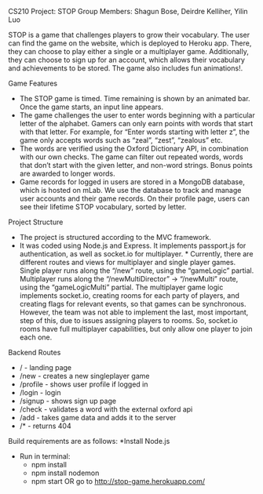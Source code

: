 CS210 Project: STOP
Group Members: Shagun Bose, Deirdre Kelliher, Yilin Luo

STOP is a game that challenges players to grow their vocabulary. The user can find the game on the website, which is deployed to Heroku app. There, they can choose to play either a single or a multiplayer game. Additionally, they can choose to sign up for an account, which allows their vocabulary and achievements to be stored. The game also includes fun animations!.

Game Features
* The STOP game is timed. Time remaining is shown by an animated bar. Once the game starts, an input line appears. 
* The game challenges the user to enter words beginning with a particular letter of the alphabet. Gamers can only earn points with words that start with that letter. For example, for “Enter words starting with letter z”, the game only accepts words such as “zeal”, “zest”, “zealous” etc. 
* The words are verified using the Oxford Dictionary API, in combination with our own checks. The game can filter out repeated words, words that don’t start with the given letter, and non-word strings. Bonus points are awarded to longer words.
* Game records for logged in users are stored in a MongoDB database, which is hosted on mLab. We use the database to track and manage user accounts and their game records. On their profile page, users can see their lifetime STOP vocabulary, sorted by letter.

Project Structure 
* The project is structured according to the MVC framework. 
* It was coded using Node.js and Express. It implements passport.js for authentication, as well as socket.io for multiplayer. * Currently, there are different routes and views for multiplayer and single player games. Single player runs along the “/new” route, using the “gameLogic” partial. Multiplayer runs along the “/newMultiDirector” → “/newMulti” route, using the “gameLogicMulti” partial. The multiplayer game logic implements socket.io, creating rooms for each party of players, and creating flags for relevant events, so that games can be synchronous. However, the team was not able to implement the last, most important, step of this, due to issues assigning players to rooms. So, socket.io rooms have full multiplayer capabilities, but only allow one player to join each one. 

Backend Routes 
 - / - landing page
 - /new - creates a new singleplayer game
 - /profile - shows user profile if logged in
 - /login - login
 - /signup - shows sign up page 
 - /check - validates a word with the external oxford api
 - /add - takes game data and adds it to the server
 - /* - returns 404 

Build requirements are as follows:
*Install Node.js
* Run in terminal:
  - npm install
  - npm install nodemon
  - npm start
OR go to http://stop-game.herokuapp.com/
